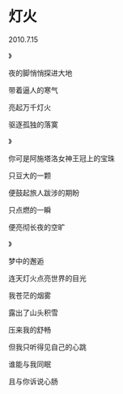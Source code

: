 # 灯火

2010.7.15

》

夜的脚悄悄探进大地

带着逼人的寒气

亮起万千灯火

驱逐孤独的落寞

》

你可是阿施塔洛女神王冠上的宝珠

只豆大的一颗

便鼓起旅人跋涉的期盼

只点燃的一瞬

便亮彻长夜的空旷

》

梦中的邂逅

连天灯火点亮世界的目光

我苍茫的烟雾

露出了山头积雪

压来我的舒畅

但我只听得见自己的心跳

谁能与我同眠

且与你诉说心肠

